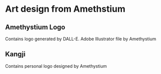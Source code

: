 # Art design from Amethstium
## Amethystium Logo
Contains logo generated by DALL-E. Adobe Illustrator file by Amethystium
## Kangji
Contains personal logo designed by Amethystium
